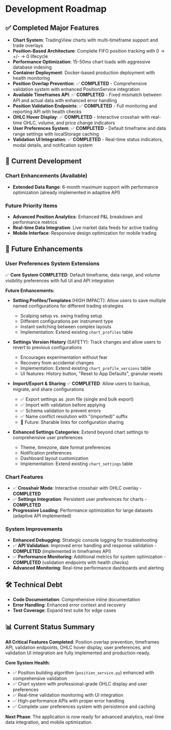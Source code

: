 # Development Roadmap

## ✅ Completed Major Features
- **Chart System**: TradingView charts with multi-timeframe support and trade overlays
- **Position-Based Architecture**: Complete FIFO position tracking with 0 → +/- → 0 lifecycle
- **Performance Optimization**: 15-50ms chart loads with aggressive database indexing
- **Container Deployment**: Docker-based production deployment with health monitoring
- **Position Overlap Prevention**: ✅ **COMPLETED** - Comprehensive validation system with enhanced PositionService integration
- **Available Timeframes API**: ✅ **COMPLETED** - Fixed mismatch between API and actual data with enhanced error handling
- **Position Validation Endpoints**: ✅ **COMPLETED** - Full monitoring and reporting API with health checks
- **OHLC Hover Display**: ✅ **COMPLETED** - Interactive crosshair with real-time OHLC, volume, and price change indicators
- **User Preferences System**: ✅ **COMPLETED** - Default timeframe and data range settings with localStorage caching
- **Validation UI Integration**: ✅ **COMPLETED** - Real-time status indicators, modal details, and notification system

## 🚧 Current Development

### Chart Enhancements (Available)
- **Extended Data Range**: 6-month maximum support with performance optimization (already implemented in adaptive API)

### Future Priority Items
- **Advanced Position Analytics**: Enhanced P&L breakdown and performance metrics
- **Real-time Data Integration**: Live market data feeds for active trading
- **Mobile Interface**: Responsive design optimization for mobile trading

## 🔮 Future Enhancements

### User Preferences System Extensions
✅ **Core System COMPLETED**: Default timeframe, data range, and volume visibility preferences with full UI and API integration

**Future Enhancements:**
- **Setting Profiles/Templates** (HIGH IMPACT): Allow users to save multiple named configurations for different trading strategies
  - Scalping setup vs. swing trading setup
  - Different configurations per instrument type
  - Instant switching between complex layouts
  - Implementation: Extend existing `chart_profiles` table

- **Settings Version History** (SAFETY): Track changes and allow users to revert to previous configurations
  - Encourages experimentation without fear
  - Recovery from accidental changes
  - Implementation: Extend existing `chart_profile_versions` table
  - UI features: History button, "Reset to App Defaults", granular resets

- **Import/Export & Sharing** ✅ **COMPLETED**: Allow users to backup, migrate, and share configurations
  - ✅ Export settings as .json file (single and bulk export)
  - ✅ Import with validation before applying
  - ✅ Schema validation to prevent errors
  - ✅ Name conflict resolution with "(imported)" suffix
  - 🔮 Future: Sharable links for configuration sharing

- **Enhanced Settings Categories**: Extend beyond chart settings to comprehensive user preferences
  - Theme, timezone, date format preferences
  - Notification preferences
  - Dashboard layout customization
  - Implementation: Extend existing `chart_settings` table

### Chart Features
- ✅ **Crosshair Mode**: Interactive crosshair with OHLC overlay - **COMPLETED**
- ✅ **Settings Integration**: Persistent user preferences for charts - **COMPLETED**
- **Progressive Loading**: Performance optimization for large datasets (adaptive API implemented)

### System Improvements
- **Enhanced Debugging**: Strategic console logging for troubleshooting
- ✅ **API Validation**: Improved error handling and response validation - **COMPLETED** (implemented in timeframes API)
- ✅ **Performance Monitoring**: Additional metrics for system optimization - **COMPLETED** (validation endpoints with health checks)
- **Advanced Monitoring**: Real-time performance dashboards and alerting

## 🛠️ Technical Debt
- **Code Documentation**: Comprehensive inline documentation
- **Error Handling**: Enhanced error context and recovery
- **Test Coverage**: Expand test suite for edge cases

## 📊 **Current Status Summary**

**All Critical Features Completed**: Position overlap prevention, timeframes API, validation endpoints, OHLC hover display, user preferences, and validation UI integration are fully implemented and production-ready.

**Core System Health**: 
- ✅ Position building algorithm (`position_service.py`) enhanced with comprehensive validation
- ✅ Chart system with professional-grade OHLC display and user preferences
- ✅ Real-time validation monitoring with UI integration
- ✅ High-performance APIs with proper error handling
- ✅ Complete user preferences system with persistence and caching

**Next Phase**: The application is now ready for advanced analytics, real-time data integration, and mobile optimization.